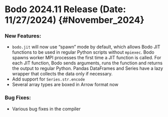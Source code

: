 
Bodo 2024.11 Release (Date: 11/27/2024) {#November_2024}
=====================================

### New Features:

* `bodo.jit` will now use “spawn” mode by default, which allows Bodo JIT functions to be used in regular Python scripts without `mpiexec`. Bodo spawns worker MPI processes the first time a JIT function is called. For each JIT function, Bodo sends arguments, runs the function and returns the output to regular Python. Pandas DataFrames and Series have a lazy wrapper that collects the data only if necessary.
* Add support for `Series.str.encode`
* Several array types are boxed in Arrow format now

### Bug Fixes:

* Various bug fixes in the compiler